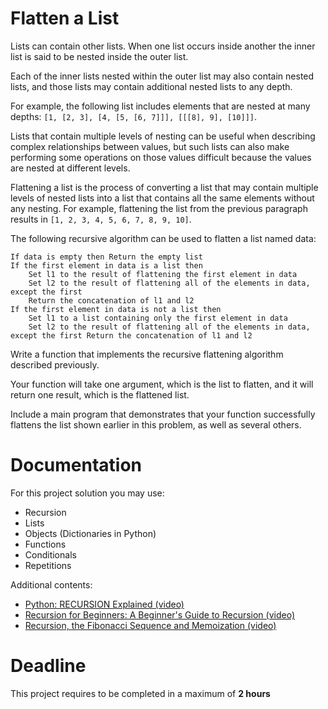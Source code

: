 # Flatten a List

Lists can contain other lists. 
When one list occurs inside another the inner list is said to be nested inside the outer list. 

Each of the inner lists nested within the outer list may also contain nested lists, 
and those lists may contain additional nested lists to any depth. 

For example, the following list includes elements that are nested at many depths: 
`[1, [2, 3], [4, [5, [6, 7]]], [[[8], 9], [10]]]`.

Lists that contain multiple levels of nesting can be useful when describing complex relationships between values, 
but such lists can also make performing some operations on those values difficult 
because the values are nested at different levels. 

Flattening a list is the process of converting a list that may contain multiple levels of nested lists 
into a list that contains all the same elements without any nesting. 
For example, flattening the list from the previous paragraph results in 
`[1, 2, 3, 4, 5, 6, 7, 8, 9, 10]`. 

The following recursive algorithm can be used to flatten a list named data:

    If data is empty then Return the empty list
    If the first element in data is a list then
        Set l1 to the result of flattening the first element in data
        Set l2 to the result of flattening all of the elements in data, except the first
        Return the concatenation of l1 and l2
    If the first element in data is not a list then
        Set l1 to a list containing only the first element in data
        Set l2 to the result of flattening all of the elements in data, except the first Return the concatenation of l1 and l2

Write a function that implements the recursive flattening algorithm described previously. 

Your function will take one argument, which is the list to flatten, and it will return one result, 
which is the flattened list. 

Include a main program that demonstrates that your function successfully flattens the list 
shown earlier in this problem, as well as several others.
		 
# Documentation

For this project solution you may use:

- Recursion
- Lists
- Objects (Dictionaries in Python)
- Functions
- Conditionals
- Repetitions

Additional contents:

- [Python: RECURSION Explained (video)](https://www.youtube.com/watch?v=wMNrSM5RFMc)
- [Recursion for Beginners: A Beginner's Guide to Recursion (video)](https://www.youtube.com/watch?v=AfBqVVKg4GE)
- [Recursion, the Fibonacci Sequence and Memoization (video)](https://www.youtube.com/watch?v=Qk0zUZW-U_M)

# Deadline

This project requires to be completed in a maximum of **2 hours**
